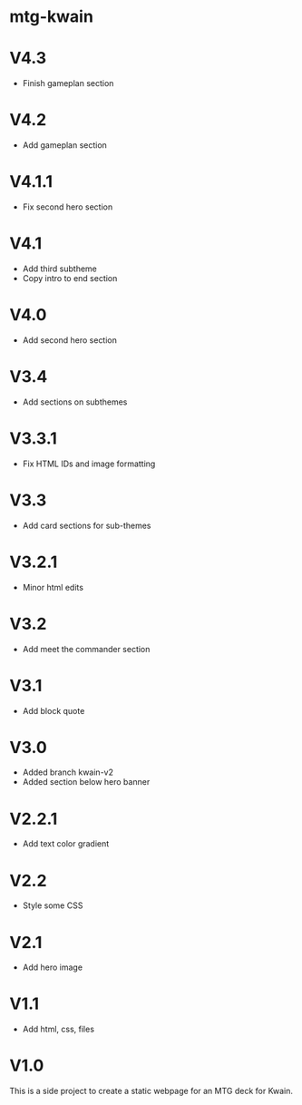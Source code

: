 # mtg-kwain
<h1>V4.3</h1>
<ul>
<li> Finish gameplan section
</li>
</ul>

<h1>V4.2</h1>
<ul>
<li> Add gameplan section
</li>
</ul>

<h1>V4.1.1</h1>
<ul>
<li> Fix second hero section
</li>
</ul>

<h1>V4.1</h1>
<ul>
<li> Add third subtheme
</li>
<li> Copy intro to end section
</li>
</ul>

<h1>V4.0</h1>
<ul>
<li> Add second hero section
</li>
</ul>

<h1>V3.4</h1>
<ul>
<li> Add sections on subthemes
</li>
</ul>

<h1>V3.3.1</h1>
<ul>
<li> Fix HTML IDs and image formatting
</li>
</ul>

<h1>V3.3</h1>
<ul>
<li> Add card sections for sub-themes
</li>
</ul>

<h1>V3.2.1</h1>
<ul>
<li> Minor html edits
</li>
</ul>

<h1>V3.2</h1>
<ul>
<li> Add meet the commander section
</li>
</ul>

<h1>V3.1</h1>
<ul>
<li> Add block quote
</li>
</ul>

<h1>V3.0</h1>
<ul>
<li> Added branch kwain-v2
</li>
<li> Added section below hero banner
</li>
</ul>

<h1>V2.2.1</h1>
<ul>
<li> Add text color gradient
</li>
</ul>

<h1>V2.2</h1>
<ul>
<li> Style some CSS 
</li>
</ul>

<h1>V2.1</h1>
<ul>
<li> Add hero image
</li>
</ul>

<h1>V1.1</h1>
<ul>
<li> Add html, css, files
</li>
</ul>

<h1>V1.0</h1>
This is a side project to create a static webpage for an MTG deck for Kwain. 